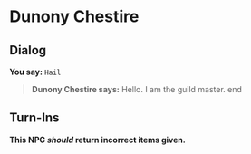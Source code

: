 # Dunony Chestire


## Dialog

**You say:** `Hail`



>**Dunony Chestire says:** Hello. I am the guild master.
end



## Turn-Ins



**This NPC *should* return incorrect items given.**





